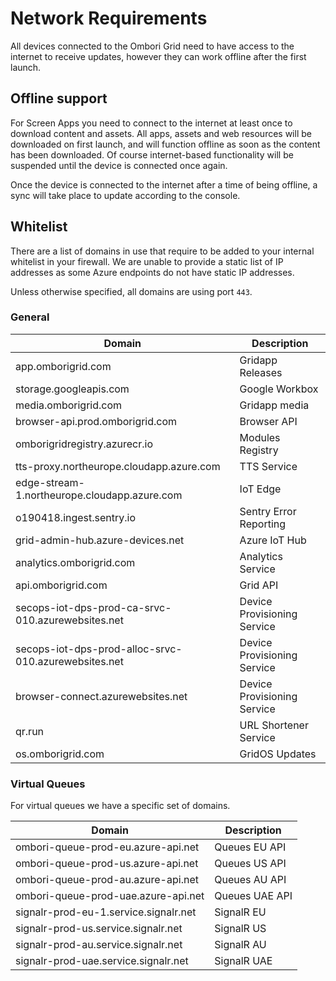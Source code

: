 # Network Requirements
All devices connected to the Ombori Grid need to have access to the internet to receive updates, however they can work offline after the first launch.

## Offline support
For Screen Apps you need to connect to the internet at least once to download content and assets. All apps, assets and web resources will be downloaded on first launch, and will function offline as soon as the content has been downloaded. Of course internet-based functionality will be suspended until the device is connected once again. 

Once the device is connected to the internet after a time of being offline, a sync will take place to update according to the console.
## Whitelist
There are a list of domains in use that require to be added to your internal whitelist in your firewall. We are unable to provide a static list of IP addresses as some Azure endpoints do not have static IP addresses.

Unless otherwise specified, all domains are using port `443`.

### General

| Domain                                               | Description                 |
| ---------------------------------------------------- | --------------------------- |
| app.omborigrid.com                                   | Gridapp Releases            |
| storage.googleapis.com                               | Google Workbox              |
| media.omborigrid.com                                 | Gridapp media               |
| browser-api.prod.omborigrid.com                      | Browser API                 |
| omborigridregistry.azurecr.io                        | Modules Registry            |
| tts-proxy.northeurope.cloudapp.azure.com             | TTS Service                 |
| edge-stream-1.northeurope.cloudapp.azure.com         | IoT Edge                    |
| o190418.ingest.sentry.io                             | Sentry Error Reporting      |
| grid-admin-hub.azure-devices.net                     | Azure IoT Hub               |
| analytics.omborigrid.com                             | Analytics Service           |
| api.omborigrid.com                                   | Grid API                    |
| secops-iot-dps-prod-ca-srvc-010.azurewebsites.net    | Device Provisioning Service |
| secops-iot-dps-prod-alloc-srvc-010.azurewebsites.net | Device Provisioning Service |
| browser-connect.azurewebsites.net                    | Device Provisioning Service |
| qr.run                                               | URL Shortener Service       |
| os.omborigrid.com                                    | GridOS Updates              |

### Virtual Queues
For virtual queues we have a specific set of domains.

| Domain                               | Description    |
| ------------------------------------ | -------------- |
| ombori-queue-prod-eu.azure-api.net   | Queues EU API  |
| ombori-queue-prod-us.azure-api.net   | Queues US API  |
| ombori-queue-prod-au.azure-api.net   | Queues AU API  |
| ombori-queue-prod-uae.azure-api.net  | Queues UAE API |
| signalr-prod-eu-1.service.signalr.net  | SignalR EU     |
| signalr-prod-us.service.signalr.net  | SignalR US     |
| signalr-prod-au.service.signalr.net  | SignalR AU     |
| signalr-prod-uae.service.signalr.net | SignalR UAE    |
